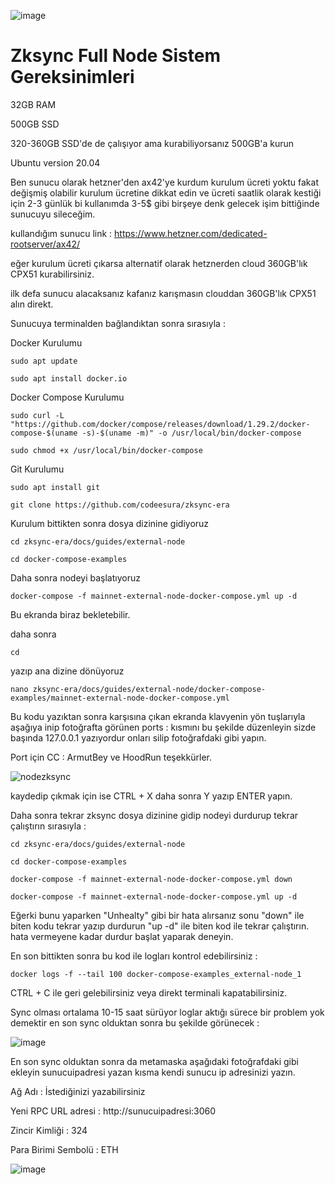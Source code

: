 ![image](https://github.com/DoganSoley/zksync-node/assets/110679236/9d2fa197-e32a-4ac1-a18e-10c9b067f5cb)
# Zksync Full Node Sistem Gereksinimleri

32GB RAM 

500GB SSD 

320-360GB SSD'de de çalışıyor ama kurabiliyorsanız 500GB'a kurun

Ubuntu version 20.04

Ben sunucu olarak hetzner'den ax42'ye kurdum kurulum ücreti yoktu fakat değişmiş olabilir kurulum ücretine dikkat edin ve ücreti saatlik olarak kestiği için 2-3 günlük bi kullanımda 3-5$ gibi birşeye denk gelecek işim bittiğinde sunucuyu sileceğim.

kullandığım sunucu link : https://www.hetzner.com/dedicated-rootserver/ax42/

eğer kurulum ücreti çıkarsa alternatif olarak hetznerden cloud 360GB'lık CPX51 kurabilirsiniz.

ilk defa sunucu alacaksanız kafanız karışmasın clouddan 360GB'lık CPX51 alın direkt.

Sunucuya terminalden bağlandıktan sonra sırasıyla :

Docker Kurulumu
```
sudo apt update
```
```
sudo apt install docker.io
```

Docker Compose Kurulumu
```
sudo curl -L "https://github.com/docker/compose/releases/download/1.29.2/docker-compose-$(uname -s)-$(uname -m)" -o /usr/local/bin/docker-compose
```
```
sudo chmod +x /usr/local/bin/docker-compose
```


Git Kurulumu
```
sudo apt install git
```
```
git clone https://github.com/codeesura/zksync-era
```
Kurulum bittikten sonra dosya dizinine gidiyoruz
```
cd zksync-era/docs/guides/external-node
```
```
cd docker-compose-examples
```

Daha sonra nodeyi başlatıyoruz
```
docker-compose -f mainnet-external-node-docker-compose.yml up -d
```
Bu ekranda biraz bekletebilir.

daha sonra 

```
cd
```
yazıp ana dizine dönüyoruz 
```
nano zksync-era/docs/guides/external-node/docker-compose-examples/mainnet-external-node-docker-compose.yml
```
Bu kodu yazıktan sonra karşısına çıkan ekranda klavyenin yön tuşlarıyla aşağıya inip fotoğrafta görünen ports : kısmını bu şekilde düzenleyin
sizde başında 127.0.0.1 yazıyordur onları silip fotoğrafdaki gibi yapın.

Port için CC : ArmutBey ve HoodRun teşekkürler.

![nodezksync](https://github.com/DoganSoley/zksync-node/assets/110679236/67b9cfd7-fb37-43de-88c3-a310a993d9f3)

kaydedip çıkmak için ise CTRL + X daha sonra Y yazıp ENTER yapın.

Daha sonra tekrar zksync dosya dizinine gidip nodeyi durdurup tekrar çalıştırın sırasıyla :

```
cd zksync-era/docs/guides/external-node
```
```
cd docker-compose-examples
```
```
docker-compose -f mainnet-external-node-docker-compose.yml down
```
```
docker-compose -f mainnet-external-node-docker-compose.yml up -d
```
Eğerki bunu yaparken "Unhealty" gibi bir hata alırsanız sonu "down" ile biten kodu tekrar yazıp durdurun "up -d" ile biten kod ile tekrar çalıştırın.
hata vermeyene kadar durdur başlat yaparak deneyin.

En son bittikten sonra bu kod ile logları kontrol edebilirsiniz :
```
docker logs -f --tail 100 docker-compose-examples_external-node_1
```
CTRL + C ile geri gelebilirsiniz veya direkt terminali kapatabilirsiniz.

Sync olması ortalama 10-15 saat sürüyor loglar aktığı sürece bir problem yok demektir en son sync olduktan sonra bu şekilde görünecek :

![image](https://github.com/DoganSoley/zksync-node/assets/110679236/1968088f-2079-44a4-a129-087e12949db6)

En son sync olduktan sonra da metamaska aşağıdaki fotoğrafdaki gibi ekleyin sunucuipadresi yazan kısma kendi sunucu ip adresinizi yazın.

Ağ Adı : İstediğinizi yazabilirsiniz

Yeni RPC URL adresi : http://sunucuipadresi:3060

Zincir Kimliği : 324

Para Birimi Sembolü : ETH


![image](https://github.com/DoganSoley/zksync-node/assets/110679236/4dbdbc5c-af68-4eff-bdd8-990c04f25481)
